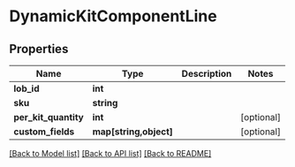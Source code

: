 # DynamicKitComponentLine

## Properties
Name | Type | Description | Notes
------------ | ------------- | ------------- | -------------
**lob_id** | **int** |  | 
**sku** | **string** |  | 
**per_kit_quantity** | **int** |  | [optional] 
**custom_fields** | **map[string,object]** |  | [optional] 

[[Back to Model list]](../README.md#documentation-for-models) [[Back to API list]](../README.md#documentation-for-api-endpoints) [[Back to README]](../README.md)



